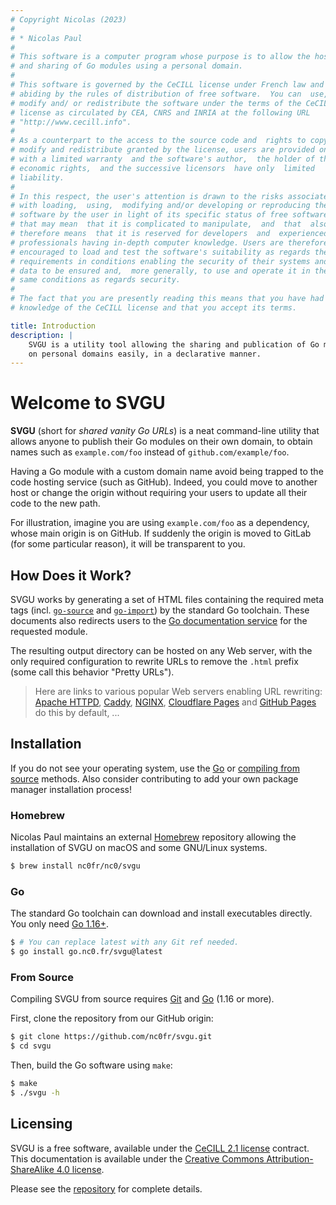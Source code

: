 ```yaml
---
# Copyright Nicolas (2023)
#
# * Nicolas Paul
#
# This software is a computer program whose purpose is to allow the hosting
# and sharing of Go modules using a personal domain.
#
# This software is governed by the CeCILL license under French law and
# abiding by the rules of distribution of free software.  You can  use, 
# modify and/ or redistribute the software under the terms of the CeCILL
# license as circulated by CEA, CNRS and INRIA at the following URL
# "http://www.cecill.info". 
#
# As a counterpart to the access to the source code and  rights to copy,
# modify and redistribute granted by the license, users are provided only
# with a limited warranty  and the software's author,  the holder of the
# economic rights,  and the successive licensors  have only  limited
# liability. 
#
# In this respect, the user's attention is drawn to the risks associated
# with loading,  using,  modifying and/or developing or reproducing the
# software by the user in light of its specific status of free software,
# that may mean  that it is complicated to manipulate,  and  that  also
# therefore means  that it is reserved for developers  and  experienced
# professionals having in-depth computer knowledge. Users are therefore
# encouraged to load and test the software's suitability as regards their
# requirements in conditions enabling the security of their systems and/or 
# data to be ensured and,  more generally, to use and operate it in the 
# same conditions as regards security.
#
# The fact that you are presently reading this means that you have had
# knowledge of the CeCILL license and that you accept its terms.

title: Introduction
description: |
    SVGU is a utility tool allowing the sharing and publication of Go modules
    on personal domains easily, in a declarative manner.
---
```


# Welcome to SVGU
 
**SVGU** (short for *shared vanity Go URLs*) is a neat command-line utility
that allows anyone to publish their Go modules on their own domain, to
obtain names such as `example.com/foo` instead of
`github.com/example/foo`.

Having a Go module with a custom domain name avoid being trapped to the code
hosting service (such as GitHub). Indeed, you could move to another host or
change the origin without requiring your users to update all their code
to the new path.

For illustration, imagine you are using `example.com/foo` as a dependency,
whose main origin is on GitHub. If suddenly the origin is moved to GitLab
(for some particular reason), it will be transparent to you.

## How Does it Work?

SVGU works by generating a set of HTML files containing the
required meta tags (incl.
[`go-source`](https://github.com/golang/gddo/wiki/Source-Code-Links) and
[`go-import`](https://go.dev/blog/publishing-go-modules)) by the standard Go
toolchain. These documents also redirects users to the
[Go documentation service](https://pkg.go.dev) for the requested module.

The resulting output directory can be hosted on any Web server, with the only
required configuration to rewrite URLs to remove the `.html` prefix (some
call this behavior "Pretty URLs").

> Here are links to various popular Web servers enabling URL rewriting:
> [Apache HTTPD](https://httpd.apache.org/docs/current/rewrite/remapping.html),
> [Caddy](https://caddyserver.com/docs/caddyfile/directives/rewrite),
> [NGINX](https://www.nginx.com/blog/creating-nginx-rewrite-rules/),
> [Cloudflare Pages](https://pages.cloudflare.com) and
> [GitHub Pages](https://pages.github.com/) do this by default,
> ...

## Installation

If you do not see your operating system, use the [Go](#go) or
[compiling from source](#from-source) methods. Also consider contributing
to add your own package manager installation process!

### Homebrew

Nicolas Paul maintains an external [Homebrew](https://brew.sh) repository
allowing the installation of SVGU on macOS and some GNU/Linux systems.

```bash
$ brew install nc0fr/nc0/svgu
```

### Go

The standard Go toolchain can download and install executables directly.
You only need [Go 1.16+](https://go.dev).

```bash
$ # You can replace latest with any Git ref needed.
$ go install go.nc0.fr/svgu@latest
```

### From Source

Compiling SVGU from source requires [Git](https://git-scm.com) and
[Go](https://go.dev) (1.16 or more).

First, clone the repository from our GitHub origin:

```bash
$ git clone https://github.com/nc0fr/svgu.git
$ cd svgu
```

Then, build the Go software using `make`:

```bash
$ make
$ ./svgu -h
```

## Licensing

SVGU is a free software, available under the
[CeCILL 2.1 license](https://cecill.info) contract.
This documentation is available under the
[Creative Commons Attribution-ShareAlike 4.0 license](https://creativecommons.org/licenses/by-sa/4.0/).

Please see the [repository](https://github.com/nc0fr/svgu) for complete
details.
